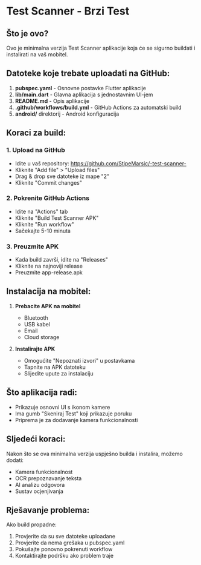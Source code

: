 # Test Scanner - Brzi Test

## Što je ovo?

Ovo je minimalna verzija Test Scanner aplikacije koja će se sigurno buildati i instalirati na vaš mobitel.

## Datoteke koje trebate uploadati na GitHub:

1. **pubspec.yaml** - Osnovne postavke Flutter aplikacije
2. **lib/main.dart** - Glavna aplikacija s jednostavnim UI-jem
3. **README.md** - Opis aplikacije
4. **.github/workflows/build.yml** - GitHub Actions za automatski build
5. **android/** direktorij - Android konfiguracija

## Koraci za build:

### 1. Upload na GitHub
- Idite u vaš repository: https://github.com/StipeMarsic/-test-scanner-
- Kliknite "Add file" > "Upload files"
- Drag & drop sve datoteke iz mape "2"
- Kliknite "Commit changes"

### 2. Pokrenite GitHub Actions
- Idite na "Actions" tab
- Kliknite "Build Test Scanner APK"
- Kliknite "Run workflow"
- Sačekajte 5-10 minuta

### 3. Preuzmite APK
- Kada build završi, idite na "Releases"
- Kliknite na najnoviji release
- Preuzmite app-release.apk

## Instalacija na mobitel:

1. **Prebacite APK na mobitel**
   - Bluetooth
   - USB kabel
   - Email
   - Cloud storage

2. **Instalirajte APK**
   - Omogućite "Nepoznati izvori" u postavkama
   - Tapnite na APK datoteku
   - Slijedite upute za instalaciju

## Što aplikacija radi:

- Prikazuje osnovni UI s ikonom kamere
- Ima gumb "Skeniraj Test" koji prikazuje poruku
- Priprema je za dodavanje kamera funkcionalnosti

## Sljedeći koraci:

Nakon što se ova minimalna verzija uspješno builda i instalira, možemo dodati:
- Kamera funkcionalnost
- OCR prepoznavanje teksta
- AI analizu odgovora
- Sustav ocjenjivanja

## Rješavanje problema:

Ako build propadne:
1. Provjerite da su sve datoteke uploadane
2. Provjerite da nema grešaka u pubspec.yaml
3. Pokušajte ponovno pokrenuti workflow
4. Kontaktirajte podršku ako problem traje
